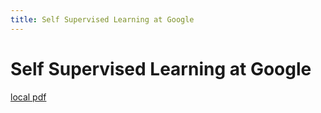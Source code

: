 ```yaml
---
title: Self Supervised Learning at Google
---
```


# Self Supervised Learning at Google

[local pdf](../../../pdfs/Self%20Supervised%20Learning%20at%20Google.pdf)
